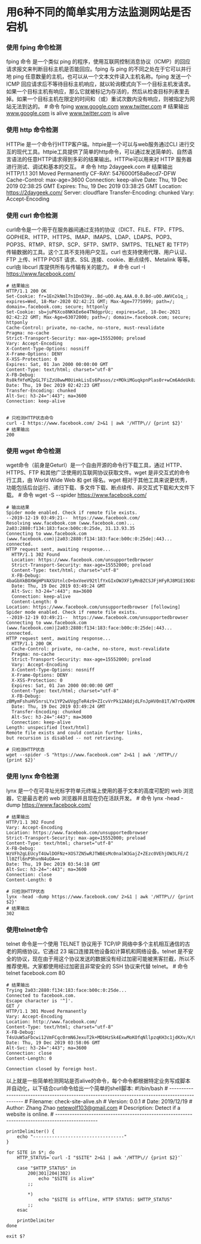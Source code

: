 # 用6种不同的简单实用方法监测网站是否宕机

### 使用 fping 命令检测
fping 命令 是一个类似 ping 的程序，使用互联网控制消息协议（ICMP）的回应请求报文来判断目标主机是否能回应。fping 与 ping 的不同之处在于它可以并行地 ping 任意数量的主机，也可以从一个文本文件读入主机名称。fping 发送一个 ICMP 回应请求后不等待目标主机响应，就以轮询模式向下一个目标主机发请求。如果一个目标主机有响应，那么它就被标记为存活的，然后从检查目标列表里去掉。如果一个目标主机在限定的时间和（或）重试次数内没有响应，则被指定为网站无法到达的。
	# 命令
	fping www.google.com www.twitter.com
	# 结果输出
	www.google.com is alive
	www.twitter.com is alive

### 使用 http 命令检测
HTTPie 是一个命令行HTTP客户端。httpie是一个可以与web服务通过CLI 进行交互的现代工具。httpie工具提供了简单的http命令，可以通过发送简单的、自然语言语法的任意HTTP请求得到多彩的结果输出。HTTPie可以用来对 HTTP 服务器进行测试、调试和基本的交互。
	# 命令
	http 2daygeek.com
	# 结果输出
	HTTP/1.1 301 Moved Permanently
	CF-RAY: 5476000f58a8ecd7-DFW
	Cache-Control: max-age=3600
	Connection: keep-alive
	Date: Thu, 19 Dec 2019 02:38:25 GMT
	Expires: Thu, 19 Dec 2019 03:38:25 GMT
	Location: https://2daygeek.com/
	Server: cloudflare
	Transfer-Encoding: chunked
	Vary: Accept-Encoding

### 使用 curl 命令检测
curl命令是一个用于在服务器间通过支持的协议（DICT、FILE、FTP、FTPS、GOPHER、HTTP、HTTPS、IMAP、IMAPS、LDAP、LDAPS、POP3、POP3S、RTMP、RTSP、SCP、SFTP、SMTP、SMTPS、TELNET 和 TFTP）传输数据的工具。这个工具不支持用户交互。curl 也支持使用代理、用户认证、FTP 上传、HTTP POST 请求、SSL 连接、cookie、断点续传、Metalink 等等。curl由 libcurl 库提供所有与传输有关的能力。
	# 命令
	curl -I https://www.facebook.com/

	# 结果输出
	HTTP/1.1 200 OK
	Set-Cookie: fr=1En2kNml7n1DnO3Hy..Bd-uOO.Aq.AAA.0.0.Bd-uOO.AWVCo1q_; expires=Wed, 18-Mar-2020 02:42:21 GMT; Max-Age=7775999; path=/; domain=.facebook.com; secure; httponly
	Set-Cookie: sb=juP6Xco8NKkEe6e4TNdgprUc; expires=Sat, 18-Dec-2021 02:42:22 GMT; Max-Age=63072000; path=/; domain=.facebook.com; secure; httponly
	Cache-Control: private, no-cache, no-store, must-revalidate
	Pragma: no-cache
	Strict-Transport-Security: max-age=15552000; preload
	Vary: Accept-Encoding
	X-Content-Type-Options: nosniff
	X-Frame-Options: DENY
	X-XSS-Protection: 0
	Expires: Sat, 01 Jan 2000 00:00:00 GMT
	Content-Type: text/html; charset="utf-8"
	X-FB-Debug: Rs0kfHfeM2pGL7FiZzU8wwM0UimkLisEs6Pasos/z+MOkiMGuqkpnPlas0r+wCm6AdeUk8zAxmcHSyxLb+GLHw==
	Date: Thu, 19 Dec 2019 02:42:23 GMT
	Transfer-Encoding: chunked
	Alt-Svc: h3-24=":443"; ma=3600
	Connection: keep-alive


	# 只检测HTTP状态命令
	curl -I https://www.facebook.com/ 2>&1 | awk '/HTTP\// {print $2}'
	# 结果输出
	200

### 使用 wget 命令检测
wget命令（前身是Geturl）是一个自由开源的命令行下载工具，通过 HTTP、HTTPS、FTP 和其他广泛使用的互联网协议获取文件。wget 是非交互式的命令行工具，由 World Wide Web 和 get 得名。wget 相对于其他工具来说更优秀，功能包括后台运行、递归下载、多文件下载、断点续传、非交互式下载和大文件下载。
	# 命令
	wget -S --spider https://www.facebook.com/

	# 输出结果
	Spider mode enabled. Check if remote file exists.
	--2019-12-19 03:49:21--  https://www.facebook.com/
	Resolving www.facebook.com (www.facebook.com)... 2a03:2880:f134:183:face:b00c:0:25de, 31.13.93.35
	Connecting to www.facebook.com (www.facebook.com)|2a03:2880:f134:183:face:b00c:0:25de|:443... connected.
	HTTP request sent, awaiting response... 
	  HTTP/1.1 302 Found
	  Location: https://www.facebook.com/unsupportedbrowser
	  Strict-Transport-Security: max-age=15552000; preload
	  Content-Type: text/html; charset="utf-8"
	  X-FB-Debug: 4baGbXkBOXWgHPVAXSUtnlcO+bxVeeV92tlfYxGIxOWJXF1yMnBZCSJFjHFyRJ8M1E19D8Xt/hXSKjX+VhA4nA==
	  Date: Thu, 19 Dec 2019 03:49:24 GMT
	  Alt-Svc: h3-24=":443"; ma=3600
	  Connection: keep-alive
	  Content-Length: 0
	Location: https://www.facebook.com/unsupportedbrowser [following]
	Spider mode enabled. Check if remote file exists.
	--2019-12-19 03:49:21--  https://www.facebook.com/unsupportedbrowser
	Connecting to www.facebook.com (www.facebook.com)|2a03:2880:f134:183:face:b00c:0:25de|:443... connected.
	HTTP request sent, awaiting response... 
	  HTTP/1.1 200 OK
	  Cache-Control: private, no-cache, no-store, must-revalidate
	  Pragma: no-cache
	  Strict-Transport-Security: max-age=15552000; preload
	  Vary: Accept-Encoding
	  X-Content-Type-Options: nosniff
	  X-Frame-Options: DENY
	  X-XSS-Protection: 0
	  Expires: Sat, 01 Jan 2000 00:00:00 GMT
	  Content-Type: text/html; charset="utf-8"
	  X-FB-Debug: zBMymFshuHVSnrsLYx1YP2wUVggTeR4z9+ZIcvVrPk12A8djdLFnJpHV0n81T/W7rQxKRMOS5S5CA/GFwpCSOw==
	  Date: Thu, 19 Dec 2019 03:49:24 GMT
	  Transfer-Encoding: chunked
	  Alt-Svc: h3-24=":443"; ma=3600
	  Connection: keep-alive
	Length: unspecified [text/html]
	Remote file exists and could contain further links,
	but recursion is disabled -- not retrieving.

	# 只检测HTTP状态
	wget --spider -S "https://www.facebook.com" 2>&1 | awk '/HTTP\// {print $2}'	

### 使用 lynx 命令检测
lynx 是一个在可寻址光标字符单元终端上使用的基于文本的高度可配的 web 浏览器，它是最古老的 web 浏览器并且现在仍在活跃开发。
	# 命令
	lynx -head -dump https://www.facebook.com/

	# 结果输出
	HTTP/1.1 302 Found
	Vary: Accept-Encoding
	Location: https://www.facebook.com/unsupportedbrowser
	Strict-Transport-Security: max-age=15552000; preload
	Content-Type: text/html; charset="utf-8"
	X-FB-Debug: WzVFh2gLEUcyT4UwlDOFNz+XOS7ZN5wRJTWBEsMc0nalW3GajZ+ZEzc0VEhjOW3LFE/Z
	ll0Zfl6nP9hvnN4uOA==
	Date: Thu, 19 Dec 2019 03:54:18 GMT
	Alt-Svc: h3-24=":443"; ma=3600
	Connection: close
	Content-Length: 0

	# 只检测HTTP状态
	lynx -head -dump https://www.facebook.com/ 2>&1 | awk '/HTTP\// {print $2}'
	# 结果输出
	302

### 使用telnet命令
telnet 命令是一个使用 TELNET 协议用于 TCP/IP 网络中多个主机相互通信的古老的网络协议。它通过 23 端口连接其他设备如计算机和网络设备。telnet 是不安全的协议，现在由于用这个协议发送的数据没有经过加密可能被黑客拦截，所以不推荐使用。大家都使用经过加密且非常安全的 SSH 协议来代替 telnet。
	# 命令
	telnet facebook.com 80

	# 结果输出
	Trying 2a03:2880:f134:183:face:b00c:0:25de...
	Connected to facebook.com.
	Escape character is '^]'.
	GET /
	HTTP/1.1 301 Moved Permanently
	Vary: Accept-Encoding
	Location: http://www.facebook.com/
	Content-Type: text/html; charset="utf-8"
	X-FB-Debug: T4sUuW5aFbcwi12VmFCqc0rmN6JexuT2k+MDbHzSk4ExwMoKOfqNllpzqKH3c1jdKXv/K/CCqPBbHLhaxMhICQ==
	Date: Thu, 19 Dec 2019 03:58:06 GMT
	Alt-Svc: h3-24=":443"; ma=3600
	Connection: close
	Content-Length: 0

	Connection closed by foreign host.

以上就是一些简单检测网站是否alive的命令，每个命令都根据特定业务写成脚本并自动化，以下结合curl命令给出一个简单的shell脚本:
	#!/bin/bash
	# -----------------------------------------------------------------------------------------------
	# Filename: check-site-alive.sh
	# Version: 0.0.1
	# Date: 2019/12/19
	# Author: Zhang Zhao <netewolf103@gmail.com>
	# Description: Detect if a website is online.
	# -----------------------------------------------------------------------------------------------

	printDelimiter() {
	    echo "----------------------------------"
	}

	for SITE in $*; do
	    HTTP_STATUS=`curl -I "$SITE" 2>&1 | awk '/HTTP\// {print $2}'`
	    
	    case "$HTTP_STATUS" in
	        200|301|204|302)
	            echo "$SITE is alive"
	        ;;

	        *)
	            echo "$SITE is offline, HTTP STATUS: $HTTP_STATUS"
	        ;;
	    esac

	    printDelimiter
	done

	exit $?